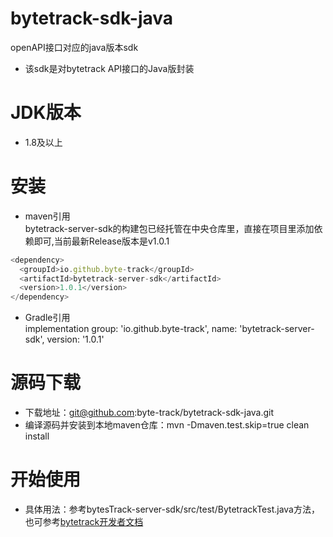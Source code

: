 # bytetrack-sdk-java
openAPI接口对应的java版本sdk
- 该sdk是对bytetrack API接口的Java版封装

# JDK版本
- 1.8及以上

# 安装
- maven引用
<br/>bytetrack-server-sdk的构建包已经托管在中央仓库里，直接在项目里添加依赖即可,当前最新Release版本是v1.0.1
```javascript
<dependency>
  <groupId>io.github.byte-track</groupId>
  <artifactId>bytetrack-server-sdk</artifactId>
  <version>1.0.1</version>
</dependency>
```
- Gradle引用
<br>implementation group: 'io.github.byte-track', name: 'bytetrack-server-sdk', version: '1.0.1'

# 源码下载
- 下载地址：git@github.com:byte-track/bytetrack-sdk-java.git
- 编译源码并安装到本地maven仓库：mvn -Dmaven.test.skip=true clean install

# 开始使用
- 具体用法：参考bytesTrack-server-sdk/src/test/BytetrackTest.java方法，也可参考[bytetrack开发者文档](https://docs.bytetrack.cn/180/developers/wikidetail?articleId=o3BiCuaNDM&usageGroupId=-1&usageCategoryId=401)
